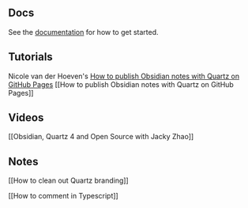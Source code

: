 ## Docs

See the [documentation](https://quartz.jzhao.xyz) for how to get started.

## Tutorials

Nicole van der Hoeven's [How to publish Obsidian notes with Quartz on GitHub Pages](https://notes.nicolevanderhoeven.com/How+to+publish+Obsidian+notes+with+Quartz+on+GitHub+Pages#Change+the+%60origin%60+remote)
[[How to publish Obsidian notes with Quartz on GitHub Pages]]


## Videos

[[Obsidian, Quartz 4 and Open Source with Jacky Zhao]]

## Notes

[[How to clean out Quartz branding]]




[[How to comment in Typescript]]





